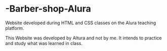 # -Barber-shop-Alura
Website developed during HTML and CSS classes on the Alura teaching platform.

This Website was developed by Altura and not by me. It intends to practice and study what was learned in class.
